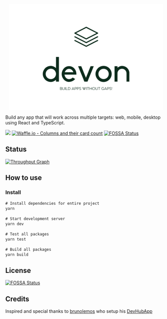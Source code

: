 <p align="center">
  <img align="center" src="./logo.png" width="480" alt="devon" />
</p>

Build any app that will work across multiple targets: web, mobile, desktop using React and TypeScript.

[![](https://img.shields.io/circleci/project/github/nampdn/devon/master.svg)](https://circleci.com/gh/nampdn/devon) [![Waffle.io - Columns and their card count](https://badge.waffle.io/nampdn/devon.svg?columns=all&style=flat)](https://waffle.io/nampdn/devon)
 [![FOSSA Status](https://app.fossa.io/api/projects/git%2Bgithub.com%2Fnampdn%2Fdevon.svg?type=shield)](https://app.fossa.io/projects/git%2Bgithub.com%2Fnampdn%2Fdevon?ref=badge_shield)
 
## Status

[![Throughput Graph](http://graphs.waffle.io/nampdn/devon/throughput.svg)](https://waffle.io/nampdn/devon/metrics)

## How to use

### Install

```
# Install dependencies for entire project
yarn

# Start development server
yarn dev

# Test all packages
yarn test

# Build all packages
yarn build
```

## License
[![FOSSA Status](https://app.fossa.io/api/projects/git%2Bgithub.com%2Fnampdn%2Fdevon.svg?type=large)](https://app.fossa.io/projects/git%2Bgithub.com%2Fnampdn%2Fdevon?ref=badge_large)

## Credits
Inspired and special thanks to [brunolemos](https://twitter.com/brunolemos) who setup his [DevHubApp](https://github.com/devhubapp/devhub)
